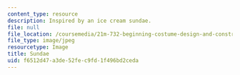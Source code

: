 ```yaml
---
content_type: resource
description: Inspired by an ice cream sundae.
file: null
file_location: /coursemedia/21m-732-beginning-costume-design-and-construction-fall-2008/f6512d47a3de52fec9fd1f496bd2ceda_sundae.jpg
file_type: image/jpeg
resourcetype: Image
title: Sundae
uid: f6512d47-a3de-52fe-c9fd-1f496bd2ceda
---
```

